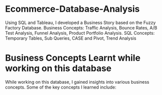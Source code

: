 # Ecommerce-Database-Analysis
Using SQL and Tableau, I developed a Business Story based on the Fuzzy Factory Database. Business Concepts: Traffic Analysis, Bounce Rates, A/B Test Analysis, Funnel Analysis, Product Portfolio Analysis. SQL Concepts: Temporary Tables, Sub Queries, CASE and Pivot, Trend Analysis



# Business Concepts Learnt while working on this database

While working on this database, I gained insights into various business concepts. Some of the key concepts I learned include:

